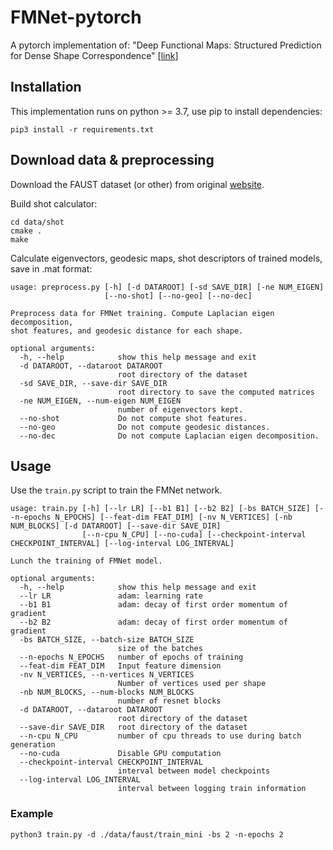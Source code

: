 # FMNet-pytorch
A pytorch implementation of: "Deep Functional Maps: Structured Prediction for Dense Shape Correspondence" [[link](http://openaccess.thecvf.com/content_ICCV_2017/papers/Litany_Deep_Functional_Maps_ICCV_2017_paper.pdf)]

## Installation
This implementation runs on python >= 3.7, use pip to install dependencies:
```
pip3 install -r requirements.txt
```

## Download data & preprocessing
Download the FAUST dataset (or other) from original [website](http://faust.is.tue.mpg.de).

Build shot calculator:
```
cd data/shot
cmake .
make
```

Calculate eigenvectors, geodesic maps, shot descriptors of trained models, save in .mat format:
```
usage: preprocess.py [-h] [-d DATAROOT] [-sd SAVE_DIR] [-ne NUM_EIGEN]
                     [--no-shot] [--no-geo] [--no-dec]

Preprocess data for FMNet training. Compute Laplacian eigen decomposition,
shot features, and geodesic distance for each shape.

optional arguments:
  -h, --help            show this help message and exit
  -d DATAROOT, --dataroot DATAROOT
                        root directory of the dataset
  -sd SAVE_DIR, --save-dir SAVE_DIR
                        root directory to save the computed matrices
  -ne NUM_EIGEN, --num-eigen NUM_EIGEN
                        number of eigenvectors kept.
  --no-shot             Do not compute shot features.
  --no-geo              Do not compute geodesic distances.
  --no-dec              Do not compute Laplacian eigen decomposition.
```

## Usage
Use the `train.py` script to train the FMNet network.
```
usage: train.py [-h] [--lr LR] [--b1 B1] [--b2 B2] [-bs BATCH_SIZE] [--n-epochs N_EPOCHS] [--feat-dim FEAT_DIM] [-nv N_VERTICES] [-nb NUM_BLOCKS] [-d DATAROOT] [--save-dir SAVE_DIR]
                [--n-cpu N_CPU] [--no-cuda] [--checkpoint-interval CHECKPOINT_INTERVAL] [--log-interval LOG_INTERVAL]

Lunch the training of FMNet model.

optional arguments:
  -h, --help            show this help message and exit
  --lr LR               adam: learning rate
  --b1 B1               adam: decay of first order momentum of gradient
  --b2 B2               adam: decay of first order momentum of gradient
  -bs BATCH_SIZE, --batch-size BATCH_SIZE
                        size of the batches
  --n-epochs N_EPOCHS   number of epochs of training
  --feat-dim FEAT_DIM   Input feature dimension
  -nv N_VERTICES, --n-vertices N_VERTICES
                        Number of vertices used per shape
  -nb NUM_BLOCKS, --num-blocks NUM_BLOCKS
                        number of resnet blocks
  -d DATAROOT, --dataroot DATAROOT
                        root directory of the dataset
  --save-dir SAVE_DIR   root directory of the dataset
  --n-cpu N_CPU         number of cpu threads to use during batch generation
  --no-cuda             Disable GPU computation
  --checkpoint-interval CHECKPOINT_INTERVAL
                        interval between model checkpoints
  --log-interval LOG_INTERVAL
                        interval between logging train information
```

### Example
```
python3 train.py -d ./data/faust/train_mini -bs 2 -n-epochs 2
```